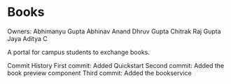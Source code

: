 # Books

Owners:
	Abhimanyu Gupta
	Abhinav Anand
	Dhruv Gupta
	Chitrak Raj Gupta
	Jaya Aditya C

A portal for campus students to exchange books.

Commit History 
 	First commit: 
 		Added Quickstart 
	Second commit: 
		Added the book preview component
	Third commit:
		Added the bookservice
